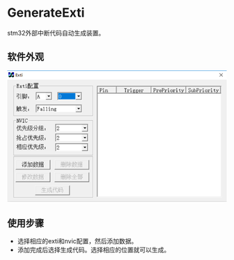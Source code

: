 # GenerateExti

stm32外部中断代码自动生成装置。

## 软件外观

![software](./Image/software.png)

## 使用步骤

* 选择相应的exti和nvic配置，然后添加数据。
* 添加完成后选择生成代码。选择相应的位置就可以生成。